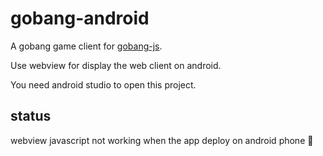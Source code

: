 # gobang-android

A gobang game client for [gobang-js](https://github.com/lusterofgem/gobang-js).

Use webview for display the web client on android.

You need android studio to open this project.

## status

webview javascript not working when the app deploy on android phone 🚧
